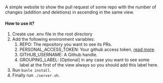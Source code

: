 A simple website to show the pull request of some repo with the number of changes (addition and deletions) in ascending in the same view.

#### How to use it?
1. Create use .env file in the root directory
2. Add the following environment variables:
   1. REPO: The repository you want to see its PRs.
   2. PERSONAL_ACCESS_TOKEN: Your github access token, [read more](https://docs.github.com/en/github/authenticating-to-github/keeping-your-account-and-data-secure/creating-a-personal-access-token).
   3. GITHUB_USERNAME: A Github handle.
   4. GROUPING_LABEL: [Optional] in any case you want to see some label at the first of the view always so you should add this label here.
3. Run `bunle install`.
4. Finally run `./server.sh`.